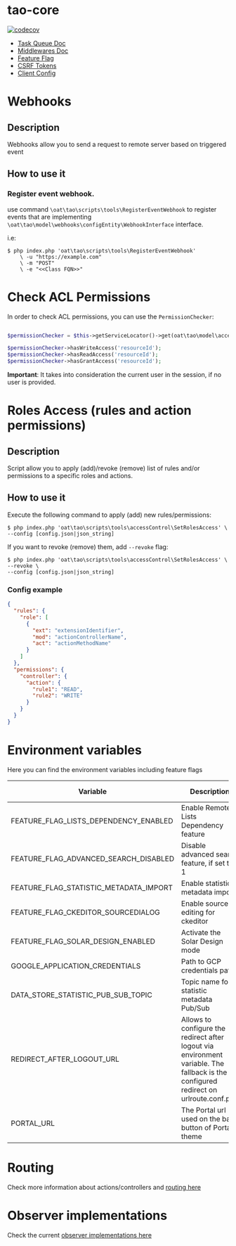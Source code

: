 # tao-core

[![codecov](https://codecov.io/gh/oat-sa/tao-core/branch/master/graph/badge.svg?token=uPVdj0JrEn)](https://codecov.io/gh/oat-sa/tao-core)

- [Task Queue Doc](models/classes/taskQueue/README.md)
- [Middlewares Doc](models/classes/Middleware/README.md)
- [Feature Flag](models/classes/featureFlag/README.md)
- [CSRF Tokens](models/classes/security/xsrf/README.md)
- [Client Config](models/classes/clientConfig/README.md)

# Webhooks

## Description

Webhooks allow you to send a request to remote server based on triggered event

## How to use it

### Register event webhook.

use command `\oat\tao\scripts\tools\RegisterEventWebhook` to register events that are implementing `\oat\tao\model\webhooks\configEntity\WebhookInterface` interface.

i.e:

```
$ php index.php 'oat\tao\scripts\tools\RegisterEventWebhook'
    \ -u "https://example.com"
    \ -m "POST"
    \ -e "<<Class FQN>>"
```

# Check ACL Permissions

In order to check ACL permissions, you can use the `PermissionChecker`:

```php

$permissionChecker = $this->getServiceLocator()->get(oat\tao\model\accessControl\PermissionChecker::class);

$permissionChecker->hasWriteAccess('resourceId');
$permissionChecker->hasReadAccess('resourceId');
$permissionChecker->hasGrantAccess('resourceId');
```

**Important**: It takes into consideration the current user in the session, if no user is provided.

# Roles Access (rules and action permissions)

## Description

Script allow you to apply (add)/revoke (remove) list of rules and/or permissions to a specific roles and actions.

## How to use it

Execute the following command to apply (add) new rules/permissions:

```
$ php index.php 'oat\tao\scripts\tools\accessControl\SetRolesAccess' \
--config [config.json|json_string]
```

If you want to revoke (remove) them, add `--revoke` flag:

```
$ php index.php 'oat\tao\scripts\tools\accessControl\SetRolesAccess' \
--revoke \
--config [config.json|json_string]
```

### Config example

```json
{
  "rules": {
    "role": [
      {
        "ext": "extensionIdentifier",
        "mod": "actionControllerName",
        "act": "actionMethodName"
      }
    ]
  },
  "permissions": {
    "controller": {
      "action": {
        "rule1": "READ",
        "rule2": "WRITE"
      }
    }
  }
}
```

# Environment variables

Here you can find the environment variables including feature flags

| Variable                               | Description                                                                                                                          | Default value |
|----------------------------------------|--------------------------------------------------------------------------------------------------------------------------------------|---------------|
| FEATURE_FLAG_LISTS_DEPENDENCY_ENABLED  | Enable Remote Lists Dependency feature                                                                                               | -             |
| FEATURE_FLAG_ADVANCED_SEARCH_DISABLED  | Disable advanced search feature, if set to 1                                                                                         | -             |
| FEATURE_FLAG_STATISTIC_METADATA_IMPORT | Enable statistics metadata import                                                                                                    | -             |
| FEATURE_FLAG_CKEDITOR_SOURCEDIALOG     | Enable source editing for ckeditor                                                                                                   | false         |
| FEATURE_FLAG_SOLAR_DESIGN_ENABLED      | Activate the Solar Design mode                                                                                                       | -             |
| GOOGLE_APPLICATION_CREDENTIALS         | Path to GCP credentials path                                                                                                         | -             |
| DATA_STORE_STATISTIC_PUB_SUB_TOPIC     | Topic name for statistic metadata Pub/Sub                                                                                            | -             |
| REDIRECT_AFTER_LOGOUT_URL              | Allows to configure the redirect after logout via environment variable. The fallback is the configured redirect on urlroute.conf.php | -             |
| PORTAL_URL                             | The Portal url used on the back button of Portal theme                                                                               | -             |


# Routing

Check more information about actions/controllers and [routing here](./models/classes/routing/README.md)

# Observer implementations

Check the current [observer implementations here](./models/classes/Observer/README.md)
